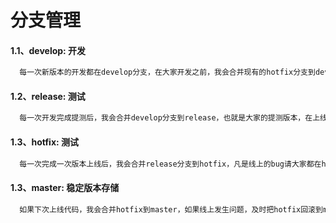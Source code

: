 分支管理
===

#### 1.1、develop: 开发

```javascript
  每一次新版本的开发都在develop分支，在大家开发之前，我会合并现有的hotfix分支到develop，然后大家就可以开始在develop分支进行开发，当然，你也可以本地放你自己的分支，定时合并到develop（毕竟需要大家合作吗），开发时候就在develop分支进行修改就可以了，并且及时入git
```

#### 1.2、release: 测试

```javascript
  每一次开发完成提测后，我会合并develop分支到release，也就是大家的提测版本，在上线前，测试版本的bug都在release分支更改，并且及时入git
```

#### 1.3、hotfix: 测试

```javascript
  每一次完成一次版本上线后，我会合并release分支到hotfix，凡是线上的bug请大家都在hotfix更改，并且及时入git
```

#### 1.3、master: 稳定版本存储

```javascript
  如果下次上线代码，我会合并hotfix到master，如果线上发生问题，及时把hotfix回滚到master代码
```
